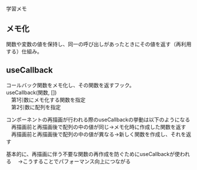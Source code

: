学習メモ

## メモ化
関数や変数の値を保持し、同一の呼び出しがあったときにその値を返す（再利用する）仕組み。

## useCallback
コールバック関数をメモ化し、その関数を返すフック。  
useCallback(関数, [])  
　第1引数にメモ化する関数を指定  
　第2引数に配列を指定  

コンポーネントの再描画が行われる際のuseCallbackの挙動は以下のようになる  
　再描画前と再描画後で配列の中の値が同じ→メモ化時に作成した関数を返す  
　再描画前と再描画後で配列の中の値が異なる→新しく関数を作成し、それを返す  

基本的に、再描画に伴う不要な関数の再作成を防ぐためにuseCallbackが使われる
　→こうすることでパフォーマンス向上につながる  
